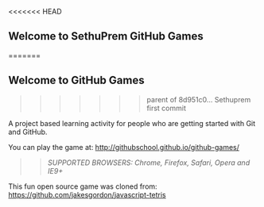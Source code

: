 <<<<<<< HEAD
## Welcome to SethuPrem GitHub Games
=======
## Welcome to GitHub Games
>>>>>>> parent of 8d951c0... Sethuprem first commit

A project based learning activity for people who are getting started with Git and GitHub.

You can play the game at: http://githubschool.github.io/github-games/

>> _*SUPPORTED BROWSERS*: Chrome, Firefox, Safari, Opera and IE9+_

This fun open source game was cloned from: https://github.com/jakesgordon/javascript-tetris

